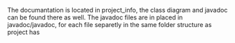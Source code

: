 The documantation is located in project_info, the class diagram and javadoc can be found there as well. The javadoc files are in placed in javadoc/javadoc, for each file separetly in the same folder structure as project has